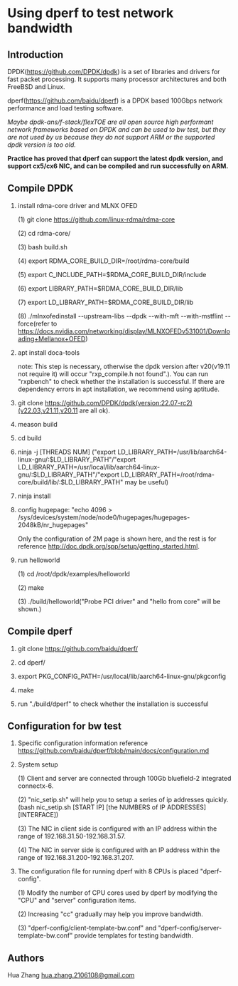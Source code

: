 # Using dperf to test network bandwidth
## Introduction

DPDK(https://github.com/DPDK/dpdk) is a set of libraries and drivers for fast packet processing.
It supports many processor architectures and both FreeBSD and Linux.

dperf(https://github.com/baidu/dperf) is a DPDK based 100Gbps network performance and load testing software.

*Maybe dpdk-ans/f-stack/flexTOE are all open source high performant network frameworks based on DPDK and can be used to bw test, but they are not used by us because they do not support ARM or the supported dpdk version is too old.*

**Practice has proved that dperf can support the latest dpdk version, and support cx5/cx6 NIC, and can be compiled and run successfully on ARM.**

## Compile DPDK

1. install rdma-core driver and MLNX OFED

    (1) git clone https://github.com/linux-rdma/rdma-core

    (2) cd rdma-core/

    (3) bash build.sh

    (4) export RDMA_CORE_BUILD_DIR=/root/rdma-core/build

    (5) export C_INCLUDE_PATH=$RDMA_CORE_BUILD_DIR/include

    (6) export LIBRARY_PATH=$RDMA_CORE_BUILD_DIR/lib

    (7) export LD_LIBRARY_PATH=$RDMA_CORE_BUILD_DIR/lib

    (8) ./mlnxofedinstall  --upstream-libs --dpdk --with-mft --with-mstflint --force(refer to https://docs.nvidia.com/networking/display/MLNXOFEDv531001/Downloading+Mellanox+OFED)


2. apt install doca-tools
    
    note: This step is necessary, otherwise the dpdk version after v20(v19.11 not require it) will occur "rxp_compile.h not found".). 
    You can run "rxpbench" to check whether the installation is successful. If there are dependency errors in apt installation, we recommend using aptitude.


3. git clone https://github.com/DPDK/dpdk(version:22.07-rc2)(v22.03,v21.11,v20.11 are all ok).

4. meason build

5. cd build

6. ninja -j [THREADS NUM]
("export LD_LIBRARY_PATH=/usr/lib/aarch64-linux-gnu/:$LD_LIBRARY_PATH"/"export LD_LIBRARY_PATH=/usr/local/lib/aarch64-linux-gnu/:$LD_LIBRARY_PATH"/"export LD_LIBRARY_PATH=/root/rdma-core/build/lib/:$LD_LIBRARY_PATH" may be useful)

7. ninja install

8. config hugepage: "echo 4096 > /sys/devices/system/node/node0/hugepages/hugepages-2048kB/nr_hugepages"

    Only the configuration of 2M page is shown here, and the rest is for reference http://doc.dpdk.org/spp/setup/getting_started.html.

9. run helloworld

    (1) cd /root/dpdk/examples/helloworld

    (2) make

    (3) ./build/helloworld("Probe PCI driver" and "hello from core" will be shown.)

## Compile dperf

1. git clone https://github.com/baidu/dperf/

2. cd dperf/

3. export PKG_CONFIG_PATH=/usr/local/lib/aarch64-linux-gnu/pkgconfig

4. make

5. run "./build/dperf" to check whether the installation is successful

## Configuration for bw test

1. Specific configuration information reference https://github.com/baidu/dperf/blob/main/docs/configuration.md

2. System setup

    (1) Client and server are connected through 100Gb bluefield-2 integrated connectx-6.

    (2) "nic_setip.sh" will help you to setup a series of ip addresses quickly.(bash nic_setip.sh [START IP] [the NUMBERS of IP ADDRESSES] [INTERFACE])

    (3) The NIC in client side is configured with an IP address within the range of 192.168.31.50-192.168.31.57.

    (4) The NIC in server side is configured with an IP address within the range of 192.168.31.200-192.168.31.207.

3. The configuration file for running dperf with 8 CPUs is placed "dperf-config".
    
    (1) Modify the number of CPU cores used by dperf by modifying the "CPU" and "server" configuration items.

    (2) Increasing "cc" gradually may help you improve bandwidth.

    (3) "dperf-config/client-template-bw.conf" and "dperf-config/server-template-bw.conf" provide templates for testing bandwidth.

## Authors
Hua Zhang hua.zhang.2106108@gmail.com 

